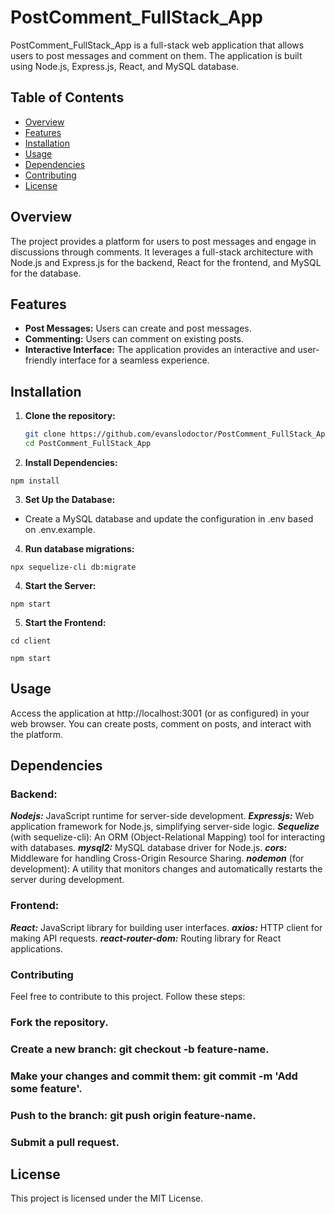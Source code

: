 # PostComment_FullStack_App

PostComment_FullStack_App is a full-stack web application that allows users to post messages and comment on them. The application is built using Node.js, Express.js, React, and MySQL database.

## Table of Contents
- [Overview](#overview)
- [Features](#features)
- [Installation](#installation)
- [Usage](#usage)
- [Dependencies](#dependencies)
- [Contributing](#contributing)
- [License](#license)

## Overview

The project provides a platform for users to post messages and engage in discussions through comments. It leverages a full-stack architecture with Node.js and Express.js for the backend, React for the frontend, and MySQL for the database.

## Features

- **Post Messages:** Users can create and post messages.
- **Commenting:** Users can comment on existing posts.
- **Interactive Interface:** The application provides an interactive and user-friendly interface for a seamless experience.

## Installation

1. **Clone the repository:**
   ```bash
   git clone https://github.com/evanslodoctor/PostComment_FullStack_App.git
   cd PostComment_FullStack_App
2. **Install Dependencies:**

```
npm install
```
3. **Set Up the Database:**

- Create a MySQL database and update the configuration in .env based on .env.example.
4. **Run database migrations:**
```
npx sequelize-cli db:migrate
```
4. **Start the Server:**

```
npm start
```
5. **Start the Frontend:**

```
cd client

npm start

```
## Usage
Access the application at http://localhost:3001 (or as configured) in your web browser. You can create posts, comment on posts, and interact with the platform.

## Dependencies
### Backend:

***Nodejs:*** JavaScript runtime for server-side development.
***Expressjs:*** Web application framework for Node.js, simplifying server-side logic.
***Sequelize*** (with sequelize-cli): An ORM (Object-Relational Mapping) tool for interacting with databases.
***mysql2:*** MySQL database driver for Node.js.
***cors:*** Middleware for handling Cross-Origin Resource Sharing.
***nodemon*** (for development): A utility that monitors changes and automatically restarts the server during development.
### Frontend:

***React:*** JavaScript library for building user interfaces.
***axios:*** HTTP client for making API requests.
***react-router-dom:*** Routing library for React applications.
### Contributing
Feel free to contribute to this project. Follow these steps:

### Fork the repository.
### Create a new branch: git checkout -b feature-name.
### Make your changes and commit them: git commit -m 'Add some feature'.
### Push to the branch: git push origin feature-name.
### Submit a pull request.
## License
This project is licensed under the MIT License.
